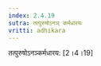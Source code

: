 ```yaml
---
index: 2.4.19
sutra: तत्पुरुषोऽनञ्‌ कर्मधारयः
vritti: adhikara
---
```


 तत्पुरुषोऽनञ्कर्मधारय: [2।4।19] 